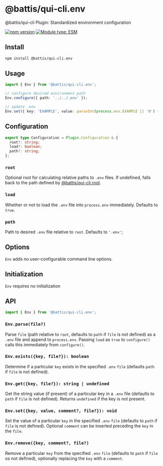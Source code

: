 # @battis/qui-cli.env

@battis/qui-cli Plugin: Standardized environment configuration

[![npm version](https://badge.fury.io/js/@battis%2Fqui-cli.env.svg)](https://badge.fury.io/js/@battis%2Fqui-cli.env)
[![Module type: ESM](https://img.shields.io/badge/module%20type-esm-brightgreen)](https://nodejs.org/api/esm.html)

## Install

```sh
npm install @battis/qui-cli.env
```

## Usage

```ts
import { Env } from '@battis/qui-cli.env';

// configure desired environment path
Env.configure({ path: '../../.env' });

// update .env
Env.set({ key: 'EXAMPLE', value: parseInt(process.env.EXAMPLE || '0') + 1 });
```

## Configuration

```ts
export type Configuration = Plugin.Configuration & {
  root?: string;
  load?: boolean;
  path?: string;
};
```

### `root`

Optional root for calculating relative paths to `.env` files. If undefined, falls back to the path defined by [@battis/qui-cli.root](https://www.npmjs.com/package/@battis/qui-cli.root).

### `load`

Whether or not to load the `.env` file into `process.env` immediately. Defaults to `true`.

### `path`

Path to desired `.env` file relative to `root`. Defaults to `'.env'`;

## Options

`Env` adds no user-configurable command line options.

## Initialization

`Env` requires no initialization

## API

```ts
import { Env } from '@battis/qui-cli.env';
```

### `Env.parse(file?)`

Parse `file` (path relative to `root`, defaults to `path` if `file` is not defined) as a `.env` file and append to `process.env`. Passing `load` as `true` to `configure()` calls this immediately from `configure()`.

### `Env.exists({key, file?}): boolean`

Determine if a particular `key` exists in the specified `.env` `file` (defaults `path` if `file` is not defined).

### `Env.get({key, file?}): string | undefined`

Get the string value (if present) of a particular key in a `.env` file (defaults to `path` if `file` is not defined). Returns `undefined` if the key is not present.

### `Env.set({key, value, comment?, file?}): void`

Set the value of a particular `key` in the specified `.env` `file` (defaults to `path` if `file` is not defined). Optional `comment` can be inserted preceding the `key` in the `file`.

### `Env.remove({key, comment?, file?)`

Remove a particular `key` from the specified `.env` `file` (defaults to `path` if `file` os not defined), optionally replacing the `key` with a `comment`.
